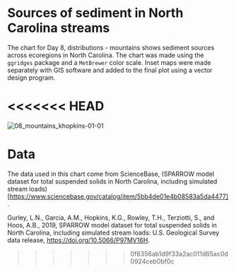 # Sources of sediment in North Carolina streams
The chart for Day 8, distributions - mountains shows sediment sources across ecoregions in North Carolina. The chart was made using the `ggridges` package and a `MetBrewer` color scale. Inset maps were made separately with GIS software and added to the final plot using a vector design program. 

<<<<<<< HEAD
=======
![08_mountains_khopkins-01-01](https://user-images.githubusercontent.com/17803537/162507715-0bf6831b-19c5-451a-bf92-0b7296c22373.png)

# Data
The data used in this chart come from ScienceBase, (SPARROW model dataset for total suspended solids in North Carolina, including simulated stream loads)[https://www.sciencebase.gov/catalog/item/5bb4de01e4b08583a5da4477]. 

Gurley, L.N., Garcia, A.M., Hopkins, K.G., Rowley, T.H., Terziotti, S., and Hoos, A.B., 2019, SPARROW model dataset for total suspended solids in North Carolina, including simulated stream loads: U.S. Geological Survey data release, https://doi.org/10.5066/P97MV16H.
>>>>>>> 0f8356ab1d9f33a2ac011d65ac0d0924ceb0bf0c
